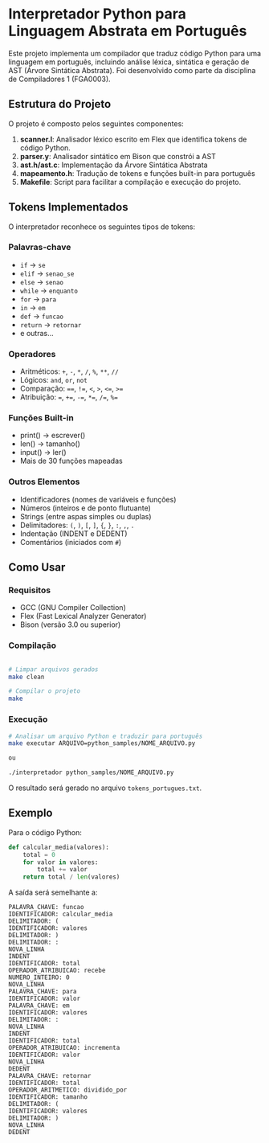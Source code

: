 # Interpretador Python para Linguagem Abstrata em Português

Este projeto implementa um compilador que traduz código Python para uma linguagem em português, incluindo análise léxica, sintática e geração de AST (Árvore Sintática Abstrata). Foi desenvolvido como parte da disciplina de Compiladores 1 (FGA0003).

## Estrutura do Projeto

O projeto é composto pelos seguintes componentes:

1. **scanner.l**: Analisador léxico escrito em Flex que identifica tokens de código Python.
2. **parser.y**: Analisador sintático em Bison que constrói a AST
4. **ast.h/ast.c**: Implementação da Árvore Sintática Abstrata
3. **mapeamento.h**: Tradução de tokens e funções built-in para português
5. **Makefile**: Script para facilitar a compilação e execução do projeto.

## Tokens Implementados

O interpretador reconhece os seguintes tipos de tokens:

### Palavras-chave
- `if` → `se`
- `elif` → `senao_se`
- `else` → `senao`
- `while` → `enquanto`
- `for` → `para`
- `in` → `em`
- `def` → `funcao`
- `return` → `retornar`
- e outras...

### Operadores
- Aritméticos: `+`, `-`, `*`, `/`, `%`, `**`, `//`
- Lógicos: `and`, `or`, `not`
- Comparação: `==`, `!=`, `<`, `>`, `<=`, `>=`
- Atribuição: `=`, `+=`, `-=`, `*=`, `/=`, `%=`


### Funções Built-in
- print() → escrever()
- len() → tamanho()
- input() → ler()
- Mais de 30 funções mapeadas

### Outros Elementos
- Identificadores (nomes de variáveis e funções)
- Números (inteiros e de ponto flutuante)
- Strings (entre aspas simples ou duplas)
- Delimitadores: `(`, `)`, `[`, `]`, `{`, `}`, `:`, `,`, `.`
- Indentação (INDENT e DEDENT)
- Comentários (iniciados com `#`)

## Como Usar

### Requisitos
- GCC (GNU Compiler Collection)
- Flex (Fast Lexical Analyzer Generator)
- Bison (versão 3.0 ou superior)

### Compilação
```bash

# Limpar arquivos gerados
make clean

# Compilar o projeto
make
```

### Execução
```bash
# Analisar um arquivo Python e traduzir para português
make executar ARQUIVO=python_samples/NOME_ARQUIVO.py

ou

./interpretador python_samples/NOME_ARQUIVO.py
```

O resultado será gerado no arquivo `tokens_portugues.txt`.

## Exemplo

Para o código Python:
```python
def calcular_media(valores):
    total = 0
    for valor in valores:
        total += valor
    return total / len(valores)
```

A saída será semelhante a:
```
PALAVRA_CHAVE: funcao
IDENTIFICADOR: calcular_media
DELIMITADOR: (
IDENTIFICADOR: valores
DELIMITADOR: )
DELIMITADOR: :
NOVA_LINHA
INDENT
IDENTIFICADOR: total
OPERADOR_ATRIBUICAO: recebe
NUMERO_INTEIRO: 0
NOVA_LINHA
PALAVRA_CHAVE: para
IDENTIFICADOR: valor
PALAVRA_CHAVE: em
IDENTIFICADOR: valores
DELIMITADOR: :
NOVA_LINHA
INDENT
IDENTIFICADOR: total
OPERADOR_ATRIBUICAO: incrementa
IDENTIFICADOR: valor
NOVA_LINHA
DEDENT
PALAVRA_CHAVE: retornar
IDENTIFICADOR: total
OPERADOR_ARITMETICO: dividido_por
IDENTIFICADOR: tamanho
DELIMITADOR: (
IDENTIFICADOR: valores
DELIMITADOR: )
NOVA_LINHA
DEDENT
```
